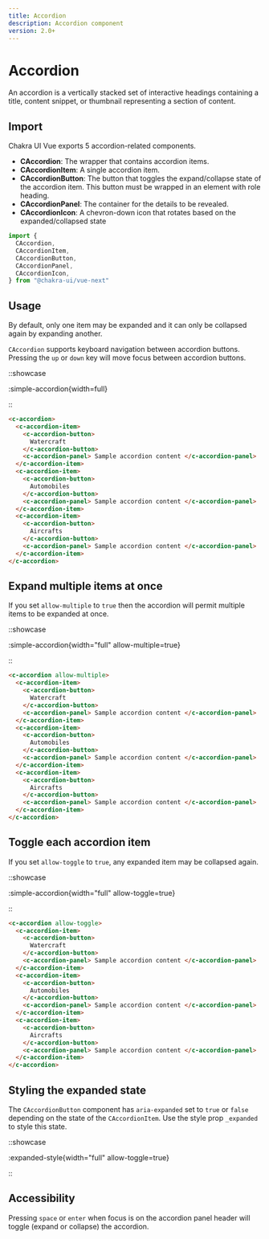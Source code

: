 ```yaml
---
title: Accordion
description: Accordion component
version: 2.0+
---
```

# Accordion

An accordion is a vertically stacked set of interactive headings containing a title, content snippet, or thumbnail representing a section of content.

## Import

Chakra UI Vue exports 5 accordion-related components.

- **CAccordion**: The wrapper that contains accordion items.
- **CAccordionItem**: A single accordion item.
- **CAccordionButton**: The button that toggles the expand/collapse state of the accordion item. This button must be wrapped in an element with role heading.
- **CAccordionPanel**: The container for the details to be revealed.
- **CAccordionIcon**: A chevron-down icon that rotates based on the expanded/collapsed state

```js
import {
  CAccordion,
  CAccordionItem,
  CAccordionButton,
  CAccordionPanel,
  CAccordionIcon,
} from "@chakra-ui/vue-next"
```

## Usage

By default, only one item may be expanded and it can only be collapsed again by expanding another.

`CAccordion` supports keyboard navigation between accordion buttons. Pressing the `up` or `down` key will move focus between accordion buttons. 

::showcase

:simple-accordion{width=full}

::

```html
<c-accordion>
  <c-accordion-item>
    <c-accordion-button>
      Watercraft
    </c-accordion-button>
    <c-accordion-panel> Sample accordion content </c-accordion-panel>
  </c-accordion-item>
  <c-accordion-item>
    <c-accordion-button>
      Automobiles
    </c-accordion-button>
    <c-accordion-panel> Sample accordion content </c-accordion-panel>
  </c-accordion-item>
  <c-accordion-item>
    <c-accordion-button>
      Aircrafts
    </c-accordion-button>
    <c-accordion-panel> Sample accordion content </c-accordion-panel>
  </c-accordion-item>
</c-accordion>
```

## Expand multiple items at once

If you set `allow-multiple` to `true` then the accordion will permit multiple items to be expanded at once.


::showcase

:simple-accordion{width="full" allow-multiple=true}

::

```html
<c-accordion allow-multiple>
  <c-accordion-item>
    <c-accordion-button>
      Watercraft
    </c-accordion-button>
    <c-accordion-panel> Sample accordion content </c-accordion-panel>
  </c-accordion-item>
  <c-accordion-item>
    <c-accordion-button>
      Automobiles
    </c-accordion-button>
    <c-accordion-panel> Sample accordion content </c-accordion-panel>
  </c-accordion-item>
  <c-accordion-item>
    <c-accordion-button>
      Aircrafts
    </c-accordion-button>
    <c-accordion-panel> Sample accordion content </c-accordion-panel>
  </c-accordion-item>
</c-accordion>
```

## Toggle each accordion item

If you set `allow-toggle` to `true`, any expanded item may be collapsed again.


::showcase

:simple-accordion{width="full" allow-toggle=true}

::

```html
<c-accordion allow-toggle>
  <c-accordion-item>
    <c-accordion-button>
      Watercraft
    </c-accordion-button>
    <c-accordion-panel> Sample accordion content </c-accordion-panel>
  </c-accordion-item>
  <c-accordion-item>
    <c-accordion-button>
      Automobiles
    </c-accordion-button>
    <c-accordion-panel> Sample accordion content </c-accordion-panel>
  </c-accordion-item>
  <c-accordion-item>
    <c-accordion-button>
      Aircrafts
    </c-accordion-button>
    <c-accordion-panel> Sample accordion content </c-accordion-panel>
  </c-accordion-item>
</c-accordion>
```

## Styling the expanded state

The `CAccordionButton` component has `aria-expanded` set to `true` or `false` depending on the state of the `CAccordionItem`. Use the style prop `_expanded` to style this state.

::showcase

:expanded-style{width="full" allow-toggle=true}

::

## Accessibility

Pressing `space` or `enter` when focus is on the accordion panel header will toggle (expand or collapse) the accordion.